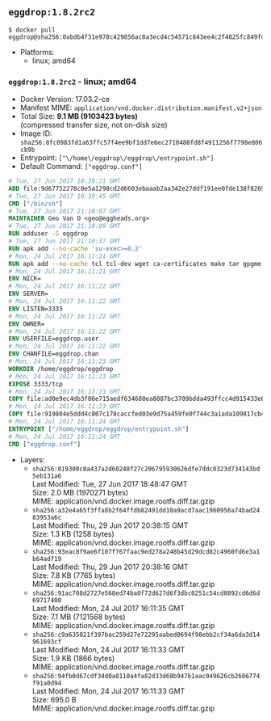 ## `eggdrop:1.8.2rc2`

```console
$ docker pull eggdrop@sha256:0abdb4f31e978c429856ac8a3ecd4c54571c843ee4c2f4825fc849fd11c7f198
```

-	Platforms:
	-	linux; amd64

### `eggdrop:1.8.2rc2` - linux; amd64

-	Docker Version: 17.03.2-ce
-	Manifest MIME: `application/vnd.docker.distribution.manifest.v2+json`
-	Total Size: **9.1 MB (9103423 bytes)**  
	(compressed transfer size, not on-disk size)
-	Image ID: `sha256:8fc0983fd1a63ffc57f4ee9bf1dd7e6ec2710488fd8f4911256f7798e806cb9b`
-	Entrypoint: `["\/home\/eggdrop\/eggdrop\/entrypoint.sh"]`
-	Default Command: `["eggdrop.conf"]`

```dockerfile
# Tue, 27 Jun 2017 18:39:21 GMT
ADD file:9d67752278c0e5a1298cd2d6603ebaaab2aa342e27ddf191ee0fde138f82698c in / 
# Tue, 27 Jun 2017 18:39:45 GMT
CMD ["/bin/sh"]
# Tue, 27 Jun 2017 21:10:07 GMT
MAINTAINER Geo Van O <geo@eggheads.org>
# Tue, 27 Jun 2017 21:10:09 GMT
RUN adduser -S eggdrop
# Tue, 27 Jun 2017 21:10:37 GMT
RUN apk add --no-cache 'su-exec>=0.2'
# Mon, 24 Jul 2017 16:11:21 GMT
RUN apk add --no-cache tcl tcl-dev wget ca-certificates make tar gpgme bash build-base openssl openssl-dev  && wget ftp://ftp.eggheads.org/pub/eggdrop/source/1.8/eggdrop-1.8.2rc2.tar.gz   && wget ftp://ftp.eggheads.org/pub/eggdrop/source/1.8/eggdrop-1.8.2rc2.tar.gz.asc   && gpg --keyserver ha.pool.sks-keyservers.net --recv-key E01C240484DE7DBE190FE141E7667DE1D1A39AFF   && gpg --batch --verify eggdrop-1.8.2rc2.tar.gz.asc eggdrop-1.8.2rc2.tar.gz   && rm eggdrop-1.8.2rc2.tar.gz.asc   && tar -zxvf eggdrop-1.8.2rc2.tar.gz   && rm eggdrop-1.8.2rc2.tar.gz   && ( cd eggdrop-1.8.2rc2     && ./configure     && make config     && make     && make install DEST=/home/eggdrop/eggdrop )   && rm -rf eggdrop-1.8.2rc2   && mkdir /home/eggdrop/eggdrop/data   && chown -R eggdrop /home/eggdrop/eggdrop   && apk del tcl-dev wget ca-certificates make tar gpgme build-base openssl-dev
# Mon, 24 Jul 2017 16:11:21 GMT
ENV NICK=
# Mon, 24 Jul 2017 16:11:22 GMT
ENV SERVER=
# Mon, 24 Jul 2017 16:11:22 GMT
ENV LISTEN=3333
# Mon, 24 Jul 2017 16:11:22 GMT
ENV OWNER=
# Mon, 24 Jul 2017 16:11:22 GMT
ENV USERFILE=eggdrop.user
# Mon, 24 Jul 2017 16:11:22 GMT
ENV CHANFILE=eggdrop.chan
# Mon, 24 Jul 2017 16:11:23 GMT
WORKDIR /home/eggdrop/eggdrop
# Mon, 24 Jul 2017 16:11:23 GMT
EXPOSE 3333/tcp
# Mon, 24 Jul 2017 16:11:23 GMT
COPY file:ad0e9ec4db3f86e715aedf634680ea8087bc3709bdda493ffcc4d915433e8c35 in /home/eggdrop/eggdrop 
# Mon, 24 Jul 2017 16:11:23 GMT
COPY file:919804e5ddd4c807c178caccfed03e9d75a459fe0f744c3a1ada109817cb44ec in /home/eggdrop/eggdrop/scripts/ 
# Mon, 24 Jul 2017 16:11:24 GMT
ENTRYPOINT ["/home/eggdrop/eggdrop/entrypoint.sh"]
# Mon, 24 Jul 2017 16:11:24 GMT
CMD ["eggdrop.conf"]
```

-	Layers:
	-	`sha256:019300c8a437a2d60248f27c206795930626dfe7ddc0323d734143bd5eb131a6`  
		Last Modified: Tue, 27 Jun 2017 18:48:47 GMT  
		Size: 2.0 MB (1970271 bytes)  
		MIME: application/vnd.docker.image.rootfs.diff.tar.gzip
	-	`sha256:a32e4a65f3ffa8b2f64ffdb82491dd10a9acd7aac1960956a74bad2483953a6c`  
		Last Modified: Thu, 29 Jun 2017 20:38:15 GMT  
		Size: 1.3 KB (1258 bytes)  
		MIME: application/vnd.docker.image.rootfs.diff.tar.gzip
	-	`sha256:93eac8f9ae6f107f767faac9ed278a248b45d29dcd82c4960fd6e3a1b64adf19`  
		Last Modified: Thu, 29 Jun 2017 20:38:16 GMT  
		Size: 7.8 KB (7765 bytes)  
		MIME: application/vnd.docker.image.rootfs.diff.tar.gzip
	-	`sha256:91ac708d2727e568ed74ba0f72d627d6f3dbc0251c54cd8892cd6d6d69717400`  
		Last Modified: Mon, 24 Jul 2017 16:11:35 GMT  
		Size: 7.1 MB (7121568 bytes)  
		MIME: application/vnd.docker.image.rootfs.diff.tar.gzip
	-	`sha256:c9a635021f397bac259d27e72295aabed0694f98ebb2cf34a6da3d14961693cf`  
		Last Modified: Mon, 24 Jul 2017 16:11:33 GMT  
		Size: 1.9 KB (1866 bytes)  
		MIME: application/vnd.docker.image.rootfs.diff.tar.gzip
	-	`sha256:94fb0d67cdf34d0a8110a4fa82d33d68b947b1aac049626cb2606774f91a0d94`  
		Last Modified: Mon, 24 Jul 2017 16:11:33 GMT  
		Size: 695.0 B  
		MIME: application/vnd.docker.image.rootfs.diff.tar.gzip
